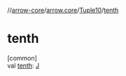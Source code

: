 //[arrow-core](../../../index.md)/[arrow.core](../index.md)/[Tuple10](index.md)/[tenth](tenth.md)

# tenth

[common]\
val [tenth](tenth.md): [J](index.md)
